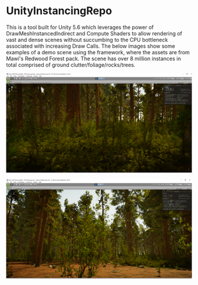 # UnityInstancingRepo

This is a tool built for Unity 5.6 which leverages the power of DrawMeshInstancedIndirect and Compute Shaders to allow rendering of 
vast and dense scenes without succumbing to the CPU bottleneck associated with increasing Draw Calls. The below images show some examples of a demo scene using the framework, where the assets are from Mawi's Redwood Forest pack. The scene has over 8 million instances in total comprised of ground clutter/foliage/rocks/trees. 

![My image](Instancing1.png)

![My image](Instancing2.png)
